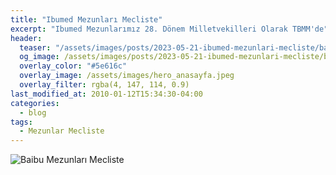 ```yaml
---
title: "Ibumed Mezunları Mecliste"
excerpt: "Ibumed Mezunlarımız 28. Dönem Milletvekilleri Olarak TBMM'de"
header:
  teaser: "/assets/images/posts/2023-05-21-ibumed-mezunlari-mecliste/baibu_mezunlari_mecliste.png"
  og_image: /assets/images/posts/2023-05-21-ibumed-mezunlari-mecliste/baibu_mezunlari_mecliste.png
  overlay_color: "#5e616c"
  overlay_image: /assets/images/hero_anasayfa.jpeg
  overlay_filter: rgba(4, 147, 114, 0.9)
last_modified_at: 2010-01-12T15:34:30-04:00
categories:
  - blog
tags:
  - Mezunlar Mecliste
---
```


<img src="{{ site.url }}{{ site.baseurl }}/assets/images/posts/2023-05-21-ibumed-mezunlari-mecliste/baibu_mezunlari_mecliste.png" alt="Baibu Mezunları Mecliste">

